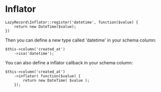 Inflator
========

    LazyRecord\Inflator::register('datetime', function($value) { 
        return new DateTime($value);
    })

Then you can define a new type called 'datetime' in your schema column:

    $this->column('created_at')
        ->isa('datetime');

You can also define a inflator callback in your schema column:

    $this->column('created_at')
        ->inflator( function($value) { 
            return new DateTime( $value ); 
        });
